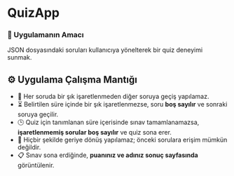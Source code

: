 # QuizApp

### 🎯 Uygulamanın Amacı
JSON dosyasındaki soruları kullanıcıya yönelterek bir quiz deneyimi sunmak.

## ⚙️ Uygulama Çalışma Mantığı

- 📌 Her soruda bir şık işaretlenmeden diğer soruya geçiş yapılamaz.
- ⏳ Belirtilen süre içinde bir şık işaretlenmezse, soru **boş sayılır** ve sonraki soruya geçilir.
- 🕒 Quiz için tanımlanan süre içerisinde sınav tamamlanamazsa, **işaretlenmemiş sorular boş sayılır** ve quiz sona erer.
- 🚫 Hiçbir şekilde geriye dönüş yapılamaz; önceki sorulara erişim mümkün değildir.
- 📋 Sınav sona erdiğinde, **puanınız ve adınız sonuç sayfasında** görüntülenir.
